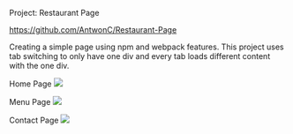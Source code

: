 Project: Restaurant Page 

https://github.com/AntwonC/Restaurant-Page

Creating a simple page using npm and webpack features. This project 
uses tab switching to only have one div and every tab loads different
content with the one div. 

Home Page
![](https://imgur.com/fdFAslg.png)

Menu Page
![](https://imgur.com/TvPKQGC.png)

Contact Page
![](https://imgur.com/ApVFEnw.png)